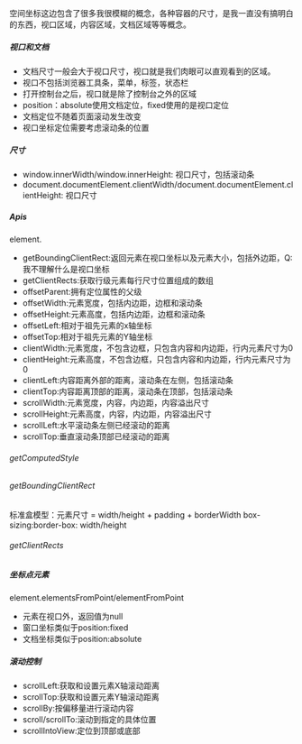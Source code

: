 空间坐标这边包含了很多我很模糊的概念，各种容器的尺寸，是我一直没有搞明白的东西，视口区域，内容区域，文档区域等等概念。

##### 视口和文档
- 文档尺寸一般会大于视口尺寸，视口就是我们肉眼可以直观看到的区域。
- 视口不包括浏览器工具条，菜单，标签，状态栏
- 打开控制台之后，视口就是除了控制台之外的区域
- position：absolute使用文档定位，fixed使用的是视口定位
- 文档定位不随着页面滚动发生改变
- 视口坐标定位需要考虑滚动条的位置
  
##### 尺寸
- window.innerWidth/window.innerHeight: 视口尺寸，包括滚动条
- document.documentElement.clientWidth/document.documentElement.clientHeight: 视口尺寸

##### Apis
element.
- getBoundingClientRect:返回元素在视口坐标以及元素大小，包括外边距，Q:我不理解什么是视口坐标
- getClientRects:获取行级元素每行尺寸位置组成的数组
- offsetParent:拥有定位属性的父级
- offsetWidth:元素宽度，包括内边距，边框和滚动条
- offsetHeight:元素高度，包括内边距，边框和滚动条
- offsetLeft:相对于祖先元素的x轴坐标
- offsetTop:相对于祖先元素的Y轴坐标
- clientWidth:元素宽度，不包含边框，只包含内容和内边距，行内元素尺寸为0
- clientHeight:元素高度，不包含边框，只包含内容和内边距，行内元素尺寸为0
- clientLeft:内容距离外部的距离，滚动条在左侧，包括滚动条
- clientTop:内容距离顶部的距离，滚动条在顶部，包括滚动条
- scrollWidth:元素宽度，内容，内边距，内容溢出尺寸
- scrollHeight:元素高度，内容，内边距，内容溢出尺寸
- scrollLeft:水平滚动条左侧已经滚动的距离
- scrollTop:垂直滚动条顶部已经滚动的距离

###### getComputedStyle

###### getBoundingClientRect

标准盒模型：元素尺寸 = width/height + padding + borderWidth
box-sizing:border-box: width/height

###### getClientRects

##### 坐标点元素
element.elementsFromPoint/elementFromPoint
- 元素在视口外，返回值为null
- 窗口坐标类似于position:fixed
- 文档坐标类似于position:absolute

##### 滚动控制
- scrollLeft:获取和设置元素X轴滚动距离
- scrollTop:获取和设置元素Y轴滚动距离
- scrollBy:按偏移量进行滚动内容
- scroll/scrollTo:滚动到指定的具体位置
- scrollIntoView:定位到顶部或底部





